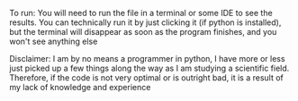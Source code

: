 To run: You will need to run the file in a terminal or some IDE
to see the results. You can technically run it by just clicking it
(if python is installed), but the terminal will disappear as soon
as the program finishes, and you won't see anything else

Disclaimer: I am by no means a programmer in python, I have more
or less just picked up a few things along the way as I am studying
a scientific field. Therefore, if the code is not very optimal or
is outright bad, it is a result of my lack of knowledge and
experience
